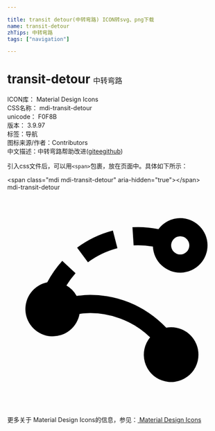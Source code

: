 ```yaml
---

title: transit detour(中转弯路) ICON转svg、png下载
name: transit-detour
zhTips: 中转弯路
tags: ["navigation"]

---
```


# transit-detour  <small style="font-size: 60%;font-weight: 100">中转弯路</small>


<div class="detail-page">
<p>
<span>
ICON库：
<span class="badge-secondary badge">Material Design Icons</span> 
</span>
<br/>
<span>
CSS名称：
<span class="badge-secondary badge">mdi-transit-detour</span> 
</span>
<br/>
<span>
unicode：
<span class="badge-secondary badge">F0F8B</span> 
<copy-btn content='F0F8B' btn-title=""></copy-btn>
<copy-btn :content='String.fromCodePoint(parseInt("F0F8B", 16))' btn-title="复制U"></copy-btn>
</span>
<br/>
<span>
版本：
<span class="badge-secondary badge">3.9.97</span> 
</span><br/><span>标签：<span class="badge-light badge"><router-link to="/tags/navigation.html">导航</router-link></span></span>
<br/>
<span>图标来源/作者：<span class="badge-light badge">Contributors</span></span> 
<br/>
<span class="zh-detail">中文描述：<span class="badge-primary badge">中转弯路</span><span class="help-link"><span>帮助改进</span>(<a href="https://gitee.com/liuwave/icon-helper/edit/master/json/material/transit-detour.json" target="_blank" rel="noopener noreferrer">gitee</a><a href="https://github.com/liuwave/icon-helper/edit/master/json/material/transit-detour.json" target="_blank" rel="noopener noreferrer">github</a></span>)</span><br/>
</p>
</div>
<div class="alert alert-dark">
  <i class="mdi mdi-transit-detour mdi-48px"></i>
  <i class="mdi mdi-transit-detour mdi-36px"></i>
  <i class="mdi mdi-transit-detour mdi-24px"></i>
  <i class="mdi mdi-transit-detour mdi-18px"></i>
</div>
<div>
  <p>引入css文件后，可以用<code>&lt;span&gt;</code>包裹，放在页面中。具体如下所示：    
  </p>
  <div class="alert alert-primary" style="font-size: 14px">
    &lt;span class="mdi mdi-transit-detour" aria-hidden="true"&gt;&lt;/span&gt;
    <copy-btn content='<span class="mdi mdi-transit-detour" aria-hidden="true"></span>'></copy-btn>
  </div>
  <div class="alert alert-secondary">
    <i class="mdi mdi-transit-detour"
    style="font-size: 24px"
    aria-hidden="true"></i> mdi-transit-detour
    <copy-btn content="mdi-transit-detour" btn-title="复制图标名称"></copy-btn>
  </div>
</div>
<div id="svg" class="svg-wrap">
<svg xmlns="http://www.w3.org/2000/svg" viewBox="0 0 24 24"><path d="M19 3A3 3 0 0 0 16.61 4.21A11.5 11.5 0 0 0 13.75 4L13.88 6A9.47 9.47 0 0 1 16 6.13A3 3 0 1 0 19 3M19 7A1 1 0 1 1 20 6A1 1 0 0 1 19 7M8.86 7.86L7.67 6.25A11.5 11.5 0 0 1 11.6 4.37L12.1 6.31A9.5 9.5 0 0 0 8.86 7.86M21 18A3 3 0 1 1 15.69 16.11A9.47 9.47 0 0 0 8.59 13.46C8.37 13.47 8.16 13.5 7.94 13.54A3 3 0 1 1 4.39 10.06A11.54 11.54 0 0 1 6.04 7.7L7.5 9.06A9.34 9.34 0 0 0 6.5 10.41A3.04 3.04 0 0 1 7.62 11.56C7.91 11.5 8.19 11.5 8.5 11.46A11.47 11.47 0 0 1 17.46 15.05A2.96 2.96 0 0 1 18 15A3 3 0 0 1 21 18Z" /></svg>
</div>
<detail full-name='mdi-transit-detour'></detail>
    
<div><p>更多关于 Material Design Icons的信息，参见：<a target="_blank" href="https://iconhelper.cn/material.html"> Material Design Icons</a>
</p></div>

